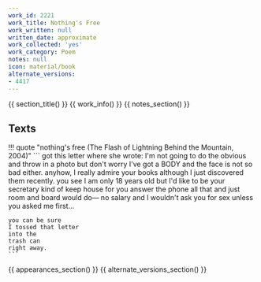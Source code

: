 ```yaml
---
work_id: 2221
work_title: Nothing's Free
work_written: null
written_date: approximate
work_collected: 'yes'
work_category: Poem
notes: null
icon: material/book
alternate_versions:
- 4417
---
```


{{ section_title() }}
{{ work_info() }}
{{ notes_section() }}
## Texts
!!! quote "nothing's free (The Flash of Lightning Behind the Mountain, 2004)"
    ```
    got this letter 
    where she wrote: 
    I'm not going to do the obvious and 
    throw in a photo 
    but don't worry 
    I've got a BODY 
    and the face 
    is not so bad 
    either. anyhow, I really admire 
    your books although 
    I just discovered them 
    recently. 
    you see I am 
    only 18 years old but 
    I'd like to be your 
    secretary 
    kind of keep house for you 
    answer the phone 
    all that 
    and just room and board 
    would do— 
    no salary 
    and 
    I wouldn't ask you 
    for sex 
    unless you asked me first...
    
    you can be sure 
    I tossed that letter 
    into the 
    trash can 
    right away.
    ```

{{ appearances_section() }}
{{ alternate_versions_section() }}